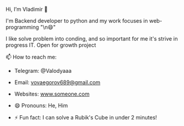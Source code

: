 Hi, I’m Vladimir 👋


I'm Backend developer to python and my work focuses in web-programming "\n😄"

I like solve problem into conding, and so important for me it's strive in progress IT. Open for growth project

📫 How to reach me:
-    Telegram: @Valodyaaa
-    Email: vovaegorov689@gmail.com
-    Websites: www.someone.com


- 😄 Pronouns: He, Him
- ⚡ Fun fact: I can solve a Rubik's Cube in under 2 minutes!

